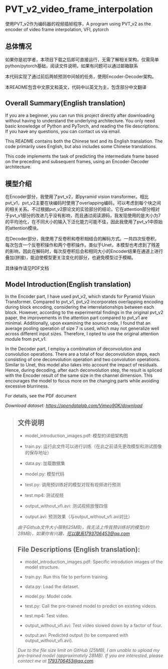# PVT_v2_video_frame_interpolation
使用PVT_v2作为编码器的视频插帧程序，A program using PVT_v2 as the encoder of video frame interpolation, VFI, pytorch

## 总体情况

如果你是初学者，本项目下载之后即可直接运行，无需了解相关架构，仅需简单python/pytorch基础，阅读文件说明，如果有问题可以通过邮箱联系

本代码实现了通过前后两帧预测中间帧的任务，使用Encoder-Decoder架构。

本README包含中文原文和英文，代码中以英文为主，包含部分中文翻译

## Overall Summary(English translation)

If you are a beginner, you can run this project directly after downloading without having to understand the underlying architecture. You only need basic knowledge of Python and PyTorch, and reading the file descriptions. If you have any questions, you can contact us via email.

This README contains both the Chinese text and its English translation. The code primarily uses English, but also includes some Chinese translations.

This code implements the task of predicting the intermediate frame based on the preceding and subsequent frames, using an Encoder-Decoder architecture.


## 模型介绍

在Encoder部分，我使用了pvt_v2，即pyramid vision transformer。相比pvt_v1，pvt_v2主要在块编码时使用了overlapping编码，可以考虑到每个块之间的相关关系。不过根据pvt_v2原论文的实验部分的结论，它在attention部分相对于pvt_v1部分的改进几乎没有影响，而且通过阅读源码，我发现使用的是大小为7的平均池化，在不同大小的输入下泛化能力可能不佳，因此我使用了pvt_v1中原始的attention模块。

在Decoder部分，我使用了反卷积和卷积相结合的解码方式。一共四次反卷积，每次包含一个反卷积操作和两个卷积操作。类似于Unet，本模型也考虑到了残差的影响，因此在解码时，每次反卷积后会和相同大小的Encoder结果在通道上进行叠加(拼接)，能迫使模型更关注变化的部分，也避免模型过于模糊。

具体操作请见PDF文档

## Model Introduction(English translation)

In the Encoder part, I have used pvt_v2, which stands for Pyramid Vision Transformer. Compared to pvt_v1, pvt_v2 incorporates overlapping encoding during block encoding, considering the interrelationships between each block. However, according to the experimental findings in the original pvt_v2 paper, the improvements in the attention part compared to pvt_v1 are minimal. Additionally, upon examining the source code, I found that an average pooling operation of size 7 is used, which may not generalize well across different input sizes. Therefore, I opted to use the original attention module from pvt_v1.    

In the Decoder part, I employ a combination of deconvolution and convolution operations. There are a total of four deconvolution steps, each consisting of one deconvolution operation and two convolution operations. Similar to Unet, this model also takes into account the impact of residuals. Hence, during decoding, after each deconvolution step, the result is spliced with the Encoder result of the same size in the channel dimension. This encourages the model to focus more on the changing parts while avoiding excessive blurriness.      

For details, see the PDF document

*Download dataset: https://opendatalab.com/Vimeo90K/download*

> ## 文件说明
> - model_introduction_images.pdf: 模型的详细架构图
> 
> - train.py: 运行此文件可以进行训练（在此之前请先更改模型和测试图像的保存地址）
> 
> - data.py: 加载数据集
> 
> - model.py: 模型代码
> 
> - test.py: 调用预训练好的模型对现有视频进行预测
> 
> - test.mp4: 测试视频
> 
> - output_without_vfi.avi: 测试视频放慢四倍
> 
> - output.avi: 预测效果（与output_without_vfi.avi对比）
> 
> *由于Github文件大小限制(25MB)，我无法上传我预训练好的模型(约28MB)，如果你有兴趣，可以联系1793706453@qq.com*

> ## File Descriptions (English translation):
> - model_introduction_images.pdf: Specific introdution images of the model structure.
> 
> - train.py: Run this file to perform training.
> 
> - data.py: Load the dataset.
> 
> - model.py: Model code.
> 
> - test.py: Call the pre-trained model to predict on existing videos.
> 
> - test.mp4: Test video.
> 
> - output_without_vfi.avi: Test video slowed down by a factor of four.
> 
> - output.avi: Predicted output (to be compared with output_without_vfi.avi).
> 
> *Due to the file size limit on GitHub (25MB), I am unable to upload my pre-trained model (approximately 28MB). If you are interested, please contact me at 1793706453@qq.com.*
